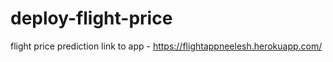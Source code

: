 # deploy-flight-price
flight price prediction
link to app - https://flightappneelesh.herokuapp.com/
